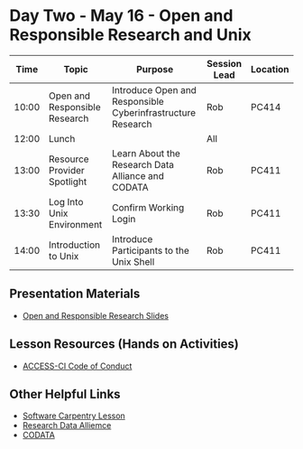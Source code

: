 # Day Two - May 16 - Open and Responsible Research and Unix 

| Time | Topic | Purpose | Session Lead | Location |
|------|-------|---------|--------------|----------|
| 10:00 | Open and Responsible Research | Introduce Open and Responsible Cyberinfrastructure Research | Rob | PC414 |
| 12:00 | Lunch | | All | | 
| 13:00 | Resource Provider Spotlight| Learn About the Research Data Alliance and CODATA | Rob | PC411 | 
| 13:30 | Log Into Unix Environment | Confirm Working Login | Rob | PC411 | 
| 14:00 | Introduction to Unix | Introduce Participants to the Unix Shell | Rob | PC411 | 

## Presentation Materials
   * [Open and Responsible Research Slides](https://docs.google.com/presentation/d/1N4lxv9MVOK6Q9rCgi0wZWWmXoGXaThr7/edit?usp=sharing&ouid=110678776512411560114&rtpof=true&sd=true)
## Lesson Resources (Hands on Activities)
   * [ACCESS-CI Code of Conduct](https://access-ci.org/code-of-conduct/)

## Other Helpful Links
   * [Software Carpentry Lesson](https://swcarpentry.github.io/shell-novice/)
   * [Research Data Alliemce](https://rd-alliance.org/node)
   * [CODATA](www.codata.org/)
